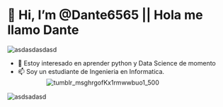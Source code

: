 # 👋 Hi, I’m @Dante6565 || Hola me llamo Dante 

![asdasdasdasd](https://user-images.githubusercontent.com/86571643/177908654-2a6d1959-91e0-4639-8f4e-d6efb991428c.gif)

- 👀 Estoy interesado en aprender python y Data Science de momento
- 📫 Soy un estudiante de Ingenieria en Informatica.ㅤㅤㅤㅤㅤㅤㅤㅤㅤㅤㅤㅤㅤㅤㅤㅤ![tumblr_msghrgofKx1rmwwbuo1_500](https://user-images.githubusercontent.com/86571643/177909721-fc53185b-14e5-418b-a1ea-6747dfa06df7.gif)


<!---
Dante6565/Dante6565 is a ✨ special ✨ repository because its `README.md` (this file) appears on your GitHub profile.
You can click the Preview link to take a look at your changes.
--->

![asdsadasd](https://user-images.githubusercontent.com/86571643/177908525-c2918834-341c-43df-b893-bfd7c4940506.gif)
